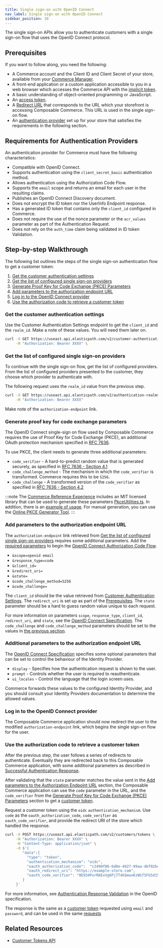 ```yaml
---
title: Single sign-on with OpenID Connect
nav_label: Single sign-on with OpenID Connect
sidebar_position: 10
---
```


The single sign-on APIs allow you to authenticate customers with a single sign-on flow that uses the OpenID Connect protocol.

## Prerequisites

If you want to follow along, you need the following:

- A Commerce account and the Client ID and Client Secret of your store, available from your [Commerce Manager](https://beta.elasticpath.dev/docs/commerce-manager/).
- A front-end application or a custom application accessible to you in a web browser which accesses the Commerce API with the [implicit token](https://beta.elasticpath.dev/docs/commerce-cloud/authentication/Tokens/implicit-token).
- A basic understanding of object-oriented programming or JavaScript.
- An [access token](https://beta.elasticpath.dev/docs/commerce-cloud/your-first-api-request#get-an-access-token).
- A [Redirect URL](https://beta.elasticpath.dev/docs/commerce-cloud/authentication/single-sign-on/authentication#buyer-organization-adding-redirect-urls) that corresponds to the URL which your storefront is accessing Composable Commerce. This URL is used in the single sign-on flow.
- An [authentication provider](https://beta.elasticpath.dev/docs/commerce-manager/authentication/) set up for your store that satisfies the requirements in the following section.

## Requirements for Authentication Providers

An authentication provider for Commerce must have the following characteristics:

- Compatible with OpenID Connect.
- Supports authentication using the `client_secret_basic` authentication method.
- Allows authentication using the Authorization Code Flow.
- Supports the `email` scope and returns an email for each user in the resulting claims.
- Publishes an OpenID Connect Discovery document.
- Does not encrypt the ID token nor the UserInfo Endpoint response.
- Has a generated ID token that contains only the `client_id` configured in Commerce.
- Does not require the use of the nonce parameter or the `acr_values` parameter as part of the Authentication Request.
- Does not rely on the `auth_time` claim being validated in ID token Validation.

## Step-by-step Walkthrough

The following list outlines the steps of the single sign-on authentication flow to get a customer token:

1. [Get the customer authentication settings](#get-the-customer-authentication-settings)
1. [Get the list of configured single sign-on providers](#get-the-list-of-configured-single-sign-on-providers)
1. [Generate Proof Key for Code Exchange (PKCE) Parameters](#generate-proof-key-for-code-exchange-parameters)
1. [Add parameters to the authorization endpoint URL](#add-parameters-to-the-authorization-endpoint-url)
1. [Log in to the OpenID Connect provider](#log-in-to-the-open-id-connect-provider)
1. [Use the authorization code to retrieve a customer token](#use-the-authorization-code-to-retrieve-a-customer-token)

### Get the customer authentication settings

Use the Customer Authentication Settings endpoint to get the `client_id` and the `realm_id`.  Make a note of these values. You will need them later on.

```sh
curl -X GET https://useast.api.elasticpath.com/v2/customer-authentication-settings \
     -H "Authorization: Bearer XXXX" \
```

### Get the list of configured single sign-on providers

To continue with the single sign-on flow, get the list of configured providers. From the list of configured providers presented to the customer, they choose which provider to authenticate with.

The following request uses the `realm_id` value from the previous step.

```sh
curl -X GET https://useast.api.elasticpath.com/v2/authentication-realms/:realm-id/oidc-profiles/ \
     -H "Authorization: Bearer XXXX"
```

Make note of the `authorization-endpoint` link.

### Generate proof key for code exchange parameters

The OpenID Connect single-sign on flow used by Composable Commerce requires the use of Proof Key for Code Exchange (PKCE), an additional OAuth protection mechanism specified in [RFC 7636](https://tools.ietf.org/html/rfc7636).

To use PKCE, the client needs to generate three additional parameters:

- `code_verifier` - A hard-to-predict random value that is generated securely, as specified in [RFC 7636 - Section 4.1](https://tools.ietf.org/html/rfc7636#section-4.1)
- `code_challenge_method` - The mechanism in which the `code_verifier` is transformed. Commerce requires this to be `S256`.
- `code_challenge` - A transformed version of the `code_verifier` as specified in [RFC 7636 - Section 4.2](https://tools.ietf.org/html/rfc7636#section-4.2)

:::note
The [Commerce Reference Experience](https://github.com/elasticpath/epcc-react-pwa-reference-storefront) includes an MIT licensed library that can be used to generate these parameters [PkceUtilities.ts](https://github.com/elasticpath/epcc-react-pwa-reference-storefront/blob/5307e07dfa35a6debbd195db0cb79b7687d41c8c/src/LoginDialog/PkceUtilities.ts). In addition, there is an [example of usage](https://github.com/elasticpath/epcc-react-pwa-reference-storefront/blob/master/src/LoginDialog/OidcUtilities.ts#L26). For manual generation, you can use the [Online PKCE Generator Tool](https://tonyxu-io.github.io/pkce-generator/).
:::

### Add parameters to the authorization endpoint URL

The `authorization-endpoint` link retrieved from [Get the list of configured single sign-on providers](#get-the-list-of-configured-single-sign-on-providers) requires some additional parameters. Add the [required parameters](https://openid.net/specs/openid-connect-core-1_0.html#AuthRequest) to begin the [OpenID Connect Authorization Code Flow](https://openid.net/specs/openid-connect-core-1_0.html#CodeFlowAuth).

- `&scope=openid email`
- `&response_type=code`
- `&client_id=`
- `&redirect_uri=`
- `&state=`
- `&code_challenge_method=S256`
- `&code_challenge=`

The `client_id` should be the value retrieved from [Customer Authentication Settings](#get-the-customer-authentication-settings). The `redirect_uri` is set up as part of the [Prerequisites](#prerequisites). The `state` parameter should be a hard to guess random value unique to each request.

For more information on parameters `scope`, `response_type`, `client_id`, `redirect_uri`, and `state`, see the [OpenID Connect Specification](https://openid.net/specs/openid-connect-core-1_0.html#AuthRequest). The `code_challenge` and `code_challenge_method` parameters should be set to the values in [the previous section](#generate-proof-key-for-code-exchange-pkce-parameters).

### Additional parameters to the authorization endpoint URL

The [OpenID Connect Specification](https://openid.net/specs/openid-connect-core-1_0.html#AuthRequest) specifies some optional parameters that can be set to control the behaviour of the Identity Provider.

- `display` - Specifies how the authentication request is shown to the user.
- `prompt` - Controls whether the user is required to reauthenticate.
- `ui_locales` - Control the language that the login screen uses.

Commerce forwards these values to the configured Identity Provider, and you should consult your Identity Providers documentation to determine the allowed values.

### Log in to the OpenID Connect provider

The Composable Commerce application should now redirect the user to the modified `authorization-endpoint` link, which begins the single sign-on flow for the user.

### Use the authorization code to retrieve a customer token

After the previous step, the user follows a series of redirects to authenticate. Eventually they are redirected back to this Composable Commerce application, with some additional parameters as described in [Successful Authentication Response](https://openid.net/specs/openid-connect-core-1_0.html#AuthResponse).

After validating that the `state` parameter matches the value sent in the [Add parameters to the Authorization Endpoint URL](#add-parameters-to-the-authorization-endpoint-url) section, the Composable Commerce application can use the `code` parameter in the URL, and the `code_verifier` from the [Generate Proof Key for Code Exchange (PKCE) Parameters](#generate-proof-key-for-code-exchange-pkce-parameters) section to get a [customer token](https://beta.elasticpath.dev/docs/commerce-cloud/customer-management/customer-managment-api/customer-tokens).

Request a customer token using the `oidc` `authentication_mechanism`. Use `code` as the `oauth_authorization_code`, `code_verifier` as `oauth_code_verifier`, and provide the redirect URI of the store which handled the response.

```sh
curl -X POST https://useast.api.elasticpath.com/v2/customers/tokens \
     -H "Authorization: Bearer XXXX" \
     -H "Content-Type: application/json" \
     -d $'{
        "data":{
          "type": "token",
          "authentication_mechanism": "oidc",
          "oauth_authorization_code":  "c2490f06-6d8e-4927-99aa-4bf02b419e96",
          "oauth_redirect_uri": "https://example-store.com",
          "oauth_code_verifier": "0E934PurR8ExVg6Pj7T4kQewxKzWSfSFG5d15FGfww8"
        }
     }'
```

For more information, see [Authentication Response Validation](https://openid.net/specs/openid-connect-core-1_0.html#AuthResponseValidation) in the OpenID specification.

The response is the same as a [customer token](https://beta.elasticpath.dev/docs/commerce-cloud/customer-management/customer-managment-api/customer-tokens#the-customer-token-object) requested using `email` and `password`, and can be used in the same [requests](https://beta.elasticpath.dev/docs/commerce-cloud/customer-management/customer-managment-api/customer-tokens#using-a-token)

## Related Resources

- [Customer Tokens API](https://beta.elasticpath.dev/docs/commerce-cloud/customer-management/customer-managment-api/customer-tokens)
